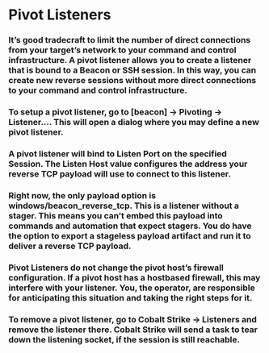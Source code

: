 # Pivot Listeners

### It’s good tradecraft to limit the number of direct connections from your target’s network to your command and control infrastructure. A pivot listener allows you to create a listener that is bound to a Beacon or SSH session. In this way, you can create new reverse sessions without more direct connections to your command and control infrastructure.

### To setup a pivot listener, go to [beacon] -> Pivoting -> Listener…. This will open a dialog where you may define a new pivot listener.

### A pivot listener will bind to Listen Port on the specified Session. The Listen Host value configures the address your reverse TCP payload will use to connect to this listener.

### Right now, the only payload option is windows/beacon_reverse_tcp. This is a listener without a stager. This means you can’t embed this payload into commands and automation that expect stagers. You do have the option to export a stageless payload artifact and run it to deliver a reverse TCP payload.

### Pivot Listeners do not change the pivot host’s firewall configuration. If a pivot host has a hostbased firewall, this may interfere with your listener. You, the operator, are responsible for anticipating this situation and taking the right steps for it.

### To remove a pivot listener, go to Cobalt Strike -> Listeners and remove the listener there. Cobalt Strike will send a task to tear down the listening socket, if the session is still reachable.


